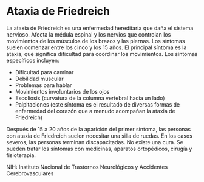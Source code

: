 Ataxia de Friedreich
====================


La ataxia de Friedreich es una enfermedad hereditaria que daña el sistema nervioso. Afecta la médula espinal y los nervios que controlan los movimientos de los músculos de los brazos y las piernas. Los síntomas suelen comenzar entre los cinco y los 15 años. El principal síntoma es la ataxia, que significa dificultad para coordinar los movimientos. Los síntomas específicos incluyen:

* Dificultad para caminar
* Debilidad muscular
* Problemas para hablar
* Movimientos involuntarios de los ojos
* Escoliosis (curvatura de la columna vertebral hacia un lado)
* Palpitaciones (este síntoma es el resultado de diversas formas de enfermedad del corazón que a menudo acompañan la ataxia de Friedreich)


Después de 15 a 20 años de la aparición del primer síntoma, las personas con ataxia de Friedreich suelen necesitar una silla de ruedas. En los casos severos, las personas terminan discapacitadas. No existe una cura. Se pueden tratar los síntomas con medicinas, aparatos ortopédicos, cirugía y fisioterapia. 


NIH: Instituto Nacional de Trastornos Neurológicos y Accidentes Cerebrovasculares 

